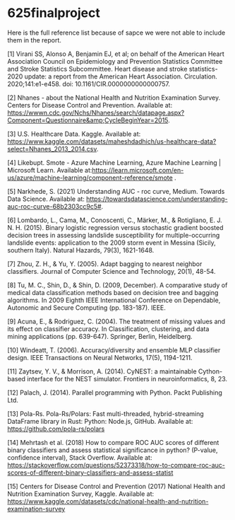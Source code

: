 # 625finalproject
Here is the full reference list because of sapce we were not able to include them in the report.

[1] Virani SS, Alonso A, Benjamin EJ, et al; on behalf of the American Heart Association Council on Epidemiology and Prevention Statistics Committee and Stroke Statistics Subcommittee. Heart disease and stroke statistics- 2020 update: a report from the American Heart Association. Circulation. 2020;141:e1-e458. doi: 10.1161/CIR.0000000000000757.

[2] Nhanes - about the National Health and Nutrition Examination Survey. Centers for Disease Control and Prevention. Available at: https://wwwn.cdc.gov/Nchs/Nhanes/search/datapage.aspx?Component=Questionnaire&amp;CycleBeginYear=2015.

[3] U.S. Healthcare Data. Kaggle. Available at: https://www.kaggle.com/datasets/maheshdadhich/us-healthcare-data?select=Nhanes_2013_2014.csv.

[4] Likebupt. Smote - Azure Machine Learning, Azure Machine Learning | Microsoft Learn. Available at:https://learn.microsoft.com/en-us/azure/machine-learning/component-reference/smote . 

[5] Narkhede, S. (2021) Understanding AUC - roc curve, Medium. Towards Data Science. Available at: https://towardsdatascience.com/understanding-auc-roc-curve-68b2303cc9c5#. 

[6] Lombardo, L., Cama, M., Conoscenti, C., Märker, M., & Rotigliano, E. J. N. H. (2015).  Binary logistic regression versus stochastic gradient boosted decision trees in assessing landslide susceptibility for multiple-occurring landslide events: application to the 2009 storm event in Messina (Sicily, southern Italy).  Natural Hazards, 79(3), 1621-1648.

[7] Zhou, Z. H., & Yu, Y. (2005). Adapt bagging to nearest neighbor classifiers. Journal of Computer Science and Technology, 20(1), 48-54.

[8] Tu, M. C., Shin, D., & Shin, D. (2009, December). A comparative study of medical data classification methods based on decision tree and bagging algorithms. In 2009 Eighth IEEE International Conference on Dependable, Autonomic and Secure Computing (pp. 183-187). IEEE.

[9] Acuna, E., & Rodriguez, C. (2004). The treatment of missing values and its effect on classifier accuracy. In Classification, clustering, and data mining applications (pp. 639-647). Springer, Berlin, Heidelberg.

[10] Windeatt, T. (2006). Accuracy/diversity and ensemble MLP classifier design. IEEE Transactions on Neural Networks, 17(5), 1194-1211.

[11] Zaytsev, Y. V., & Morrison, A. (2014). CyNEST: a maintainable Cython-based interface for the NEST simulator. Frontiers in neuroinformatics, 8, 23.

[12] Palach, J. (2014). Parallel programming with Python. Packt Publishing Ltd.

[13] Pola-Rs. Pola-Rs/Polars: Fast multi-threaded, hybrid-streaming DataFrame library in Rust: Python: Node.js, GitHub. Available at: https://github.com/pola-rs/polars

[14] Mehrtash et al. (2018) How to compare ROC AUC scores of different binary classifiers and assess statistical significance in python? (P-value, confidence interval), Stack Overflow. Available at:
https://stackoverflow.com/questions/52373318/how-to-compare-roc-auc-scores-of-different-binary-classifiers-and-assess-statist

[15] Centers for Disease Control and Prevention (2017) National Health and Nutrition Examination Survey, Kaggle. Available at: https://www.kaggle.com/datasets/cdc/national-health-and-nutrition-examination-survey
